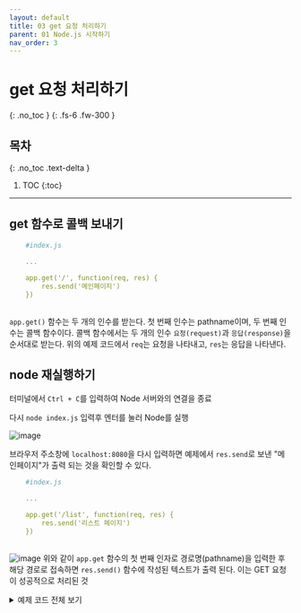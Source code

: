 ```yaml
---
layout: default
title: 03 get 요청 처리하기
parent: 01 Node.js 시작하기
nav_order: 3
---
```


# get 요청 처리하기
{: .no_toc } 
{: .fs-6 .fw-300 }

## 목차
{: .no_toc .text-delta }

1. TOC
{:toc}

---

## get 함수로 콜백 보내기

```yaml
    #index.js

    ...
    
    app.get('/', function(req, res) { 
        res.send('메인페이지')
    })
    
```
 
`app.get()` 함수는 두 개의 인수를 받는다. 첫 번째 인수는 pathname이며, 두 번째 인수는 콜백 함수이다. 콜백 함수에서는 두 개의 인수 `요청(request)`과 `응답(response)`을 순서대로 받는다. 위의 예제 코드에서 `req`는 요청을 나타내고, `res`는 응답을 나타낸다.

## node 재실행하기

터미널에서 `Ctrl + C`를 입력하여 Node 서버와의 연결을 종료

다시 `node index.js` 입력후 엔터를 눌러 Node를 실행

![image](https://github.com/cjddn/cjddn.github.io/assets/137849066/055fca54-8b5f-4401-be0e-0f8d0ea943f4)

브라우저 주소창에 `localhost:8080`을 다시 입력하면 예제에서 `res.send`로 보낸 "메인페이지"가 출력 되는 것을 확인할 수 있다.

```yaml
    #index.js

    ...
    
    app.get('/list', function(req, res) { 
        res.send('리스트 페이지')
    })
    
```
![image](https://github.com/cjddn/cjddn.github.io/assets/137849066/4d8f882f-6494-4518-a00d-58f4cac13d0b)
위와 같이 `app.get` 함수의 첫 번째 인자로 경로명(pathname)을 입력한 후 해당 경로로 접속하면 `res.send()` 함수에 작성된 텍스트가 출력 된다. 이는 GET 요청이 성공적으로 처리된 것
<details>
<summary>예제 코드 전체 보기</summary>


#### index.js
```yaml
    const express = require('express');
    const app = express();

    app.listen(8080, function() {
        console.log('listening on 8080')
    })

    app.get('/', function(req, res) { 
        res.send('메인페이지')
    })

    app.get('/list', function(req, res) { 
        res.send('리스트 페이지')
    })
```
</details>